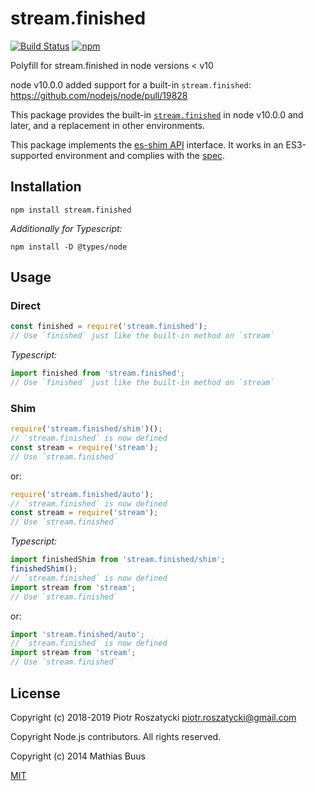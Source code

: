 # stream.finished

<!-- markdownlint-disable MD013 -->
[![Build Status](https://secure.travis-ci.org/dex4er/js-stream.finished.svg)](http://travis-ci.org/dex4er/js-stream.finished) [![npm](https://img.shields.io/npm/v/stream.finished.svg)](https://www.npmjs.com/package/stream.finished)
<!-- markdownlint-enable MD013 -->

Polyfill for stream.finished in node versions &lt; v10

node v10.0.0 added support for a built-in `stream.finished`:
<https://github.com/nodejs/node/pull/19828>

This package provides the built-in
[`stream.finished`](https://nodejs.org/api/stream.html#stream_stream_finished_stream_callback)
in node v10.0.0 and later, and a replacement in other environments.

This package implements the [es-shim API](https://github.com/es-shims/api)
interface. It works in an ES3-supported environment and complies with the
[spec](http://www.ecma-international.org/ecma-262/6.0/).

## Installation

```shell
npm install stream.finished
```

_Additionally for Typescript:_

```shell
npm install -D @types/node
```

## Usage

### Direct

```js
const finished = require('stream.finished');
// Use `finished` just like the built-in method on `stream`
```

_Typescript:_

```ts
import finished from 'stream.finished';
// Use `finished` just like the built-in method on `stream`
```

### Shim

```js
require('stream.finished/shim')();
// `stream.finished` is now defined
const stream = require('stream');
// Use `stream.finished`
```

or:

```js
require('stream.finished/auto');
// `stream.finished` is now defined
const stream = require('stream');
// Use `stream.finished`
```

_Typescript:_

```js
import finishedShim from 'stream.finished/shim';
finishedShim();
// `stream.finished` is now defined
import stream from 'stream';
// Use `stream.finished`
```

or:

```js
import 'stream.finished/auto';
// `stream.finished` is now defined
import stream from 'stream';
// Use `stream.finished`
```

## License

Copyright (c) 2018-2019 Piotr Roszatycki <piotr.roszatycki@gmail.com>

Copyright Node.js contributors. All rights reserved.

Copyright (c) 2014 Mathias Buus

[MIT](https://opensource.org/licenses/MIT)
